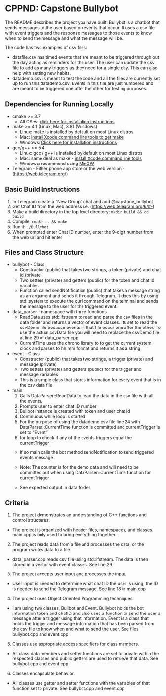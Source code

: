 # CPPND: Capstone Bullybot
The README describes the project you have built.
Bullybot is a chatbot that sends messages to the user based on events that occur. It uses a csv file with event triggers and the response messages to those events to know when to send the message and what the message will be.

The code has two examples of csv files:
  * datafile.csv has timed events that are meant to be triggered through out the day acting as reminders for the user. The user can update the csv file to add as many triggers as they need for a single day. This can also help with setting new habits.
  * datademo.csv is meant to test the code and all the files are currently set up to run this datademo.csv. Events in this file are just numbered and are meant to be triggered one after the other for testing purposes.

## Dependencies for Running Locally
* cmake >= 3.7
  * All OSes: [click here for installation instructions](https://cmake.org/install/)
* make >= 4.1 (Linux, Mac), 3.81 (Windows)
  * Linux: make is installed by default on most Linux distros
  * Mac: [install Xcode command line tools to get make](https://developer.apple.com/xcode/features/)
  * Windows: [Click here for installation instructions](http://gnuwin32.sourceforge.net/packages/make.htm)
* gcc/g++ >= 5.4
  * Linux: gcc / g++ is installed by default on most Linux distros
  * Mac: same deal as make - [install Xcode command line tools](https://developer.apple.com/xcode/features/)
  * Windows: recommend using [MinGW](http://www.mingw.org/)
* Telegram - Either phone app store or the web version - (https://web.telegram.org/)

## Basic Build Instructions
1. In Telegram create a “New Group” chat and add @capstone_bullybot
2. Get Chat ID from the web address i.e. (https://web.telegram.org/k/#-<Chat ID Number>)
3. Make a build directory in the top level directory: `mkdir build && cd build`
4. Compile: `cmake .. && make`
5. Run it: `./Bullybot`
6. When prompted enter Chat ID number, enter the 9-digit number from the web url and hit enter

## Files and Class Structure
* bullybot - Class
  * Constructor (public) that takes two strings, a token (private) and chat id (private)
  * Two setters (private) and getters (public) for the token and chat id variables
  * Function called sendNotification (public) that takes a message string as an argument and sends it through Telegram. It does this by using std::system to execute the curl command on the terminal and sends the message to the user for the triggered event.
* data_parser - namespace with three functions
	* ReadData uses std::ifstream to read and parse the csv files in the data folder and returns a vector of event classes. Its set to read the csvDemo file because events in that file occur one after the other. To use the actual csvData file you will need to replace the csvDemo file at line 29 of data_parser.cpp
	* CurrentTime uses the chrono library to to get the current system clock and parses to hh:mm format and returns it as a string
* event - Class
	* Constructor (public) that takes two strings, a trigger (private) and message (private)
  * Two setters (private) and getters (public) for the trigger and message variables
  * This is a simple class that stores information for every event that is in the csv data file
* main
  1. Calls DataParser::ReadData to read the data in the csv file with all the events.
  2. Prompts user to enter chat ID number
  3. Bullbot instance is created with token and user chat id
  4. Continuous while loop is started
  5. For the purpose of using the datademo.csv file line 24 with DataParser::CurrentTime function is committed and currentTrigger is set to “Event<current event number>”
  6. for loop to check if any of the events triggers equal the currentTrigger
    * If so main calls the bot method sendNotification to send triggered events message
  * Note: The counter is for the demo data and will need to be committed out when using DataParser::CurrentTime function for currentTrigger

  * See expected output in data folder

## Criteria
1. The project demonstrates an understanding of C++ functions and control structures.
  * The project is organized with header files, namespaces, and classes. main.cpp is only used to bring everything together.
2. The project reads data from a file and processes the data, or the program writes data to a file.
  * data_parser.cpp reads csv file using std::ifstream. The data is then stored in a vector with event classes. See line 29
3. The project accepts user input and processes the input.
  * User input is needed to determine what chat ID the user is using, the ID is needed to send the Telegram message. See line 18 in main.cpp
4. The project uses Object Oriented Programming techniques.
  * I am using two classes, Bullbot and Event. Bullybot holds the bot information token and chatID and also uses a function to send the user a message after a trigger using that information. Event is a class that holds the trigger and message information that has been parsed from the csv file to know when and what to send the user. See files bullybot.cpp and event.cpp
5. Classes use appropriate access specifiers for class members.
  * All class data members and setter functions are set to private within the respected classes and public getters are used to retrieve that data. See bullybot.cpp and event.cpp
6. Classes encapsulate behavior.
  * All classes use getter and setter functions with the variables of that function set to private. See bullybot.cpp and event.cpp